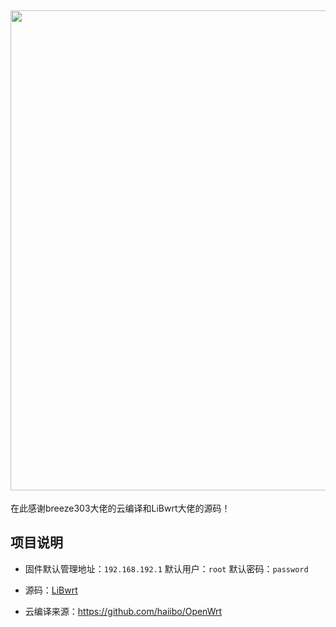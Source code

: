 ## <img width="768" src="https://github.com/openwrt/openwrt/blob/main/include/logo.png"/>

在此感谢breeze303大佬的云编译和LiBwrt大佬的源码！

[breeze303]: https://github.com/breeze303/openwrt-ci
[LiBwrt]: https://github.com/LiBwrt/openwrt-6.x



## 项目说明
- 固件默认管理地址：`192.168.192.1` 默认用户：`root` 默认密码：`password`

- 源码：[LiBwrt](https://github.com/LiBwrt-op/openwrt-6.x)

- 云编译来源：https://github.com/haiibo/OpenWrt

  
